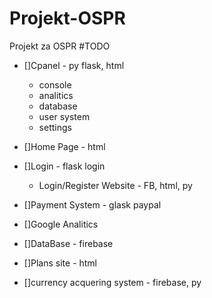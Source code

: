 # Projekt-OSPR
Projekt za OSPR
#TODO
- []Cpanel - py flask, html
    - console
    - analitics
    - database
    - user system
    - settings
      
- []Home Page - html
- []Login - flask login
    - Login/Register Website - FB, html, py
- []Payment System - glask paypal
- []Google Analitics
- []DataBase - firebase
- []Plans site - html
- []currency acquering system - firebase, py
